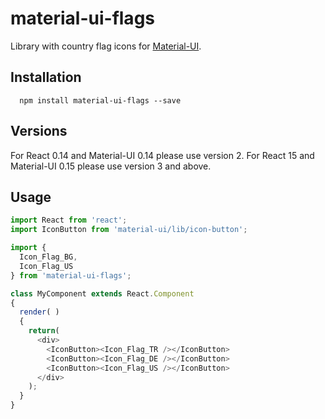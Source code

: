 material-ui-flags
=========================

Library with country flag icons for [Material-UI](http://www.material-ui.com/#/). 
## Installation

```shell
  npm install material-ui-flags --save
```

## Versions

For React 0.14 and Material-UI 0.14 please use version 2.
For React 15 and Material-UI 0.15 please use version 3 and above.

## Usage

```javascript
import React from 'react';
import IconButton from 'material-ui/lib/icon-button';

import {
  Icon_Flag_BG,
  Icon_Flag_US
} from 'material-ui-flags';

class MyComponent extends React.Component
{
  render( )
  {
    return(
      <div>
        <IconButton><Icon_Flag_TR /></IconButton>
        <IconButton><Icon_Flag_DE /></IconButton>
        <IconButton><Icon_Flag_US /></IconButton>
      </div>
    );
  }
}

```
